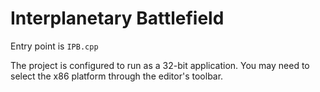# Interplanetary Battlefield

Entry point is `IPB.cpp` 

The project is configured to run as a 32-bit application. You may need to select the x86 platform through the editor's toolbar. 
